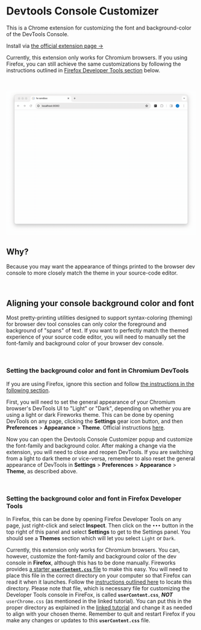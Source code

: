 # Devtools Console Customizer
This is a Chrome extension for customizing the font and background-color of the DevTools Console.

Install via <a href="https://chromewebstore.google.com/detail/kjkmaoifmppnclfacnmbimcckfgekmod" target="_blank">the official extension page →</a>

Currently, this extension only works for Chromium browsers. If you using Firefox, you can still achieve the same customizations by following the instructions outlined in [Firefox Developer Tools section](#setting-the-background-color-and-font-in-firefox-developer-tools) below.

<br>

![](./graphics/devtools-console-customizer-screen-recording-v2.gif)

## Why?
Because you may want the appearance of things printed to the browser dev console to more closely match the theme in your source-code editor.

<br>

## Aligning your console background color and font
Most pretty-printing utilities designed to support syntax-coloring (theming) for browser dev tool consoles can only color the foreground and background of "spans" of text. If you want to perfectly match the themed experience of your source code editor, you will need to manually set the font-family and background color of your browser dev console.

<br>

### Setting the background color and font in Chromium DevTools 
If you are using Firefox, ignore this section and follow [the instructions in the following section](#setting-the-background-color-and-font-in-firefox-developer-tools).

First, you will need to set the general appearance of your Chromium browser's DevTools UI to "Light" or "Dark", depending on whether you are using a light or dark Fireworks theme. This can be done by opening DevTools on any page, clicking the **Settings** gear icon button, and then **Preferences** > **Appearance** > **Theme**. Official instructions <a href="https://developer.chrome.com/docs/devtools/settings" target="_blank">here</a>.

Now you can open the Devtools Console Customizer popup and customize the font-family and background color. After making a change via the extension, you will need to close and reopen DevTools. If you are switching from a light to dark theme or vice-versa, remember to also reset the general appearance of DevTools in **Settings** > **Preferences** > **Appearance** > **Theme**, as described above.


<br>

### Setting the background color and font in Firefox Developer Tools
In Firefox, this can be done by opening Firefox Developer Tools on any page, just right-click and select **Inspect**. Then click on the *`•••`* button in the top right of this panel and select **Settings** to get to the Settings panel. You should see a **Themes** section which will let you select `Light` or `Dark`.

Currently, this extension only works for Chromium browsers. You can, however, customize the font-family and background color of the dev console in **Firefox**, although this has to be done manually. Fireworks provides <a href="" target="_blank">a starter **`userContent.css`** file</a> to make this easy. You will need to place this file in the correct directory on your computer so that Firefox can read it when it launches. Follow the <a href="https://www.userchrome.org/how-create-userchrome-css.html" target="_blank">instructions outlined here</a> to locate this directory. Please note that file, which is necessary file for customizing the Developer Tools console in FireFox, is called **`userContent.css`**,  ***NOT*** `userChrome.css` (as mentioned in the linked tutorial).  You can put this in the proper directory as explained in the <a href="https://www.userchrome.org/how-create-userchrome-css.html" target="_blank">linked tutorial</a> and change it as needed to align with your chosen theme. Remember to quit and restart Firefox if you make any changes or updates to this **`userContent.css`** file.


